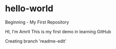 # hello-world
Beginning - My First Repository

HI, I'm Amrit
This is my first demo in learning GitHub

Creating branch 'readme-edit'
